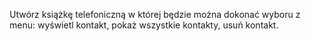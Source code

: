 Utwórz książkę telefoniczną w której będzie można dokonać wyboru z menu: wyświetl kontakt, pokaż wszystkie kontakty, usuń kontakt.
